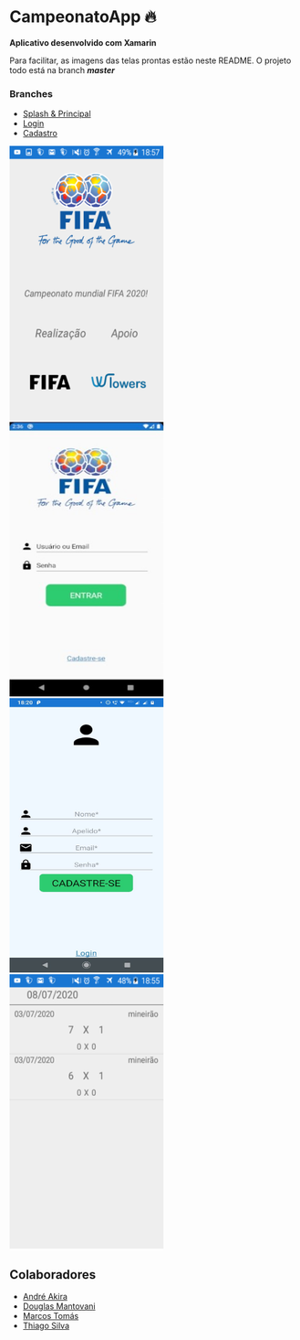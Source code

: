 # CampeonatoApp :fire:

**Aplicativo desenvolvido com Xamarin**

Para facilitar, as imagens das telas prontas estão neste README. O projeto todo está na branch ***master***

### Branches

- [Splash & Principal](https://github.com/marcostomas/CampeonatoApp/tree/Douglas-Principal-Splash "Nome da Pasta onde está o projeto: WTowerAndroid-Douglas")
- [Login](https://github.com/marcostomas/CampeonatoApp/tree/Login "Nome da pasta onde está o projeto: Campeonato_App")
- [Cadastro](https://github.com/marcostomas/CampeonatoApp/tree/Cadastro "Nome da Pasta onde está o projeto: Campeonato_App")

<img src="./telas/Splash.png" title="Splash" width="270" height="480">          <img src="./telas/Login.jpeg" title="Login" width="270" height="480">
<img src="./telas/Cadastro.jpg" title="Cadastro" width="270" height="480">      <img src="./telas/Principal.png" title="Principal. As imagens da tela principal não foram totalmente carregadas" width="270" height="480">

## Colaboradores

- [André Akira](https://github.com/DevAndreAkira "André Akira")
- [Douglas Mantovani](https://github.com/Douglasmantovani "Douglas Mantovani")
- [Marcos Tomás](https://github.com/marcostomas "Marcos Tomás")
- [Thiago Silva](https://github.com/Thihenriquesilva "Thiago Silva")
